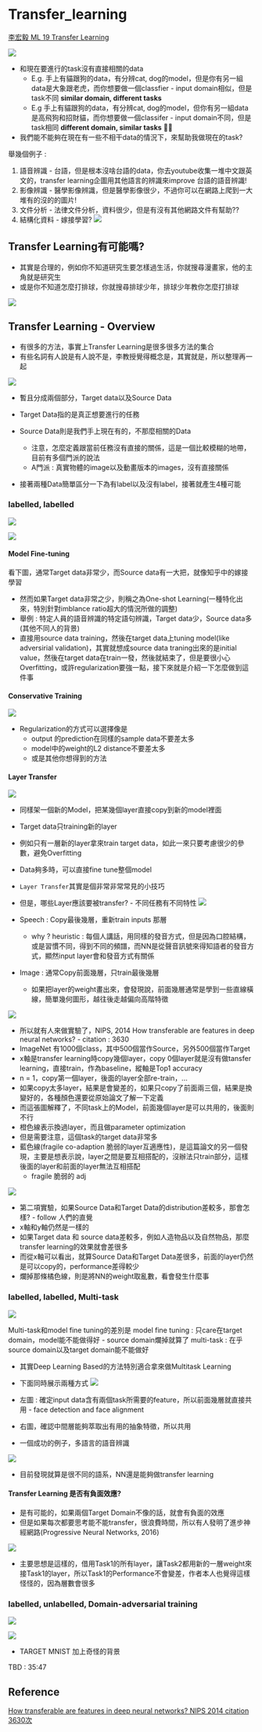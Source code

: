 # Transfer_learning
[李宏毅 ML 19 Transfer Learning](https://www.youtube.com/watch?v=qD6iD4TFsdQ&list=PLJV_el3uVTsPy9oCRY30oBPNLCo89yu49&index=28)

<img src='./images/tran_1.png'></img>

* 和現在要進行的task沒有直接相關的data
  * E.g. 手上有貓跟狗的data，有分辨cat, dog的model，但是你有另一組data是大象跟老虎，而你想要做一個classfier - input domain相似，但是task不同 **similar domain, different tasks**
  * E.g 手上有貓跟狗的data，有分辨cat, dog的model，但你有另一組data是高飛狗和招財貓，而你想要做一個classifer - input domain不同，但是task相同 **different domain, similar tasks**

* 我們能不能夠在現在有一些不相干data的情況下，來幫助我做現在的task?
  


舉幾個例子 : 
1. 語音辨識 - 台語，但是根本沒啥台語的data，你去youtube收集一堆中文跟英文的，transfer learning企圖用其他語言的辨識來improve 台語的語音辨識!
2. 影像辨識 - 醫學影像辨識，但是醫學影像很少，不過你可以在網路上爬到一大堆有的沒的的圖片!
3. 文件分析 - 法律文件分析，資料很少，但是有沒有其他網路文件有幫助??
4. 結構化資料 - 嫁接學習?
<img src='./images/tran_2.png'></img>

## Transfer Learning有可能嗎?
* 其實是合理的，例如你不知道研究生要怎樣過生活，你就搜尋漫畫家，他的主角就是研究生
* 或是你不知道怎麼打排球，你就搜尋排球少年，排球少年教你怎麼打排球

<img src='./images/tran_3.png'></img>

## Transfer Learning - Overview
* 有很多的方法，事實上Transfer Learning是很多很多方法的集合
* 有些名詞有人說是有人說不是，李教授覺得概念是，其實就是，所以整理再一起

<img src='./images/tran_4.png'></img>

* 暫且分成兩個部分，Target data以及Source Data

* Target Data指的是真正想要進行的任務
* Source Data則是我們手上現在有的，不那麼相關的Data
  * 注意，怎麼定義跟當前任務沒有直接的關係，這是一個比較模糊的地帶，目前有多個門派的說法
  * A門派 : 真實物體的image以及動畫版本的images，沒有直接關係
* 接著兩種Data簡單區分一下為有label以及沒有label，接著就產生4種可能

### labelled, labelled

<img src='./images/tran_5.png'></img>

<img src='./images/tran_6.png'></img>
 
#### Model Fine-tuning
看下圖，通常Target data非常少，而Source data有一大把，就像知乎中的嫁接學習

* 然而如果Target data非常之少，則稱之為One-shot Learning(一種特化出來，特別針對imblance ratio超大的情況所做的調整)
* 舉例 : 特定人員的語音辨識的特定語句辨識，Target data少，Source data多(其他不同人的背景)
* 直接用source data training，然後在target data上tuning model(like adversirial validation)，其實就想成source data traning出來的是initial value，然後在target data在train一發，然後就結束了，但是要很小心Overfitting，或許regularization要強一點，接下來就是介紹一下怎麼做到這件事
  
#### Conservative Training

<img src='./images/tran_7.png'></img>
* Regularization的方式可以選擇像是
  * output 的prediction在同樣的sample data不要差太多
  * model中的weight的L2 distance不要差太多
  * 或是其他你想得到的方法

#### Layer Transfer
<img src='./images/tran_8.png'></img>
* 同樣架一個新的Model，把某幾個layer直接copy到新的model裡面
* Target data只training新的layer
* 例如只有一層新的layer拿來train target data，如此一來只要考慮很少的參數，避免Overfitting
* Data夠多時，可以直接fine tune整個model
* `Layer Transfer`其實是個非常非常常見的小技巧
* 但是，哪些Layer應該要被transfer? - 不同任務有不同特性
<img src='./images/tran_9.png'></img>

* Speech : Copy最後幾層，重新train inputs 那層
  * why ? heuristic : 每個人講話，用同樣的發音方式，但是因為口腔結構，或是習慣不同，得到不同的頻譜，而NN是從聲音訊號來得知語者的發音方式，顯然input layer會和發音方式有關係
* Image : 通常Copy前面幾層，只train最後幾層
  * 如果把layer的weight畫出來，會發現說，前面幾層通常是學到一些直線橫線，簡單幾何圖形，越往後走越偏向高階特徵

<img src='./images/tran_10.png'></img>

* 所以就有人來做實驗了，NIPS, 2014 How transferable are features in deep neural networks? - citation : 3630
* ImageNet 有1000個class，其中500個當作Source，另外500個當作Target
* x軸是transfer learning時copy幾個layer，copy 0個layer就是沒有做tansfer learning，直接train，作為baseline，縱軸是Top1 accuracy
* n = 1，copy第一個layer，後面的layer全部re-train，...
* 如果copy太多layer，結果是會變差的，如果只copy了前面兩三個，結果是換變好的，各種顏色還要從原始論文了解一下定義
* 而這張圖解釋了，不同task上的Model，前面幾個layer是可以共用的，後面則不行
* 橙色線表示換過layer，而且做parameter optimization
* 但是需要注意，這個task的target data非常多
* 藍色線(fragile co-adaption 脆弱的layer互適應性)，是這篇論文的另一個發現，主要是想表示說，layer之間是要互相搭配的，沒辦法只train部分，這樣後面的layer和前面的layer無法互相搭配
  * fragile 脆弱的 adj

<img src='./images/tran_11.png'></img>
* 第二項實驗，如果Source Data和Target Data的distribution差較多，那會怎樣? - follow 人們的直覺
* x軸和y軸仍然是一樣的
* 如果Target data 和 source data差較多，例如人造物品以及自然物品，那麼transfer learning的效果就會差很多
* 而從x軸可以看出，就算Source Data和Target Data差很多，前面的layer仍然是可以copy的，performance差得較少
* 爛掉那條橘色線，則是將NN的weight取亂數，看會發生什麼事

### labelled, labelled, Multi-task

<img src='./images/tran_12.png'></img>

Multi-task和model fine tuning的差別是
model fine tuning : 只care在target domain，model能不能做得好 - source domain爛掉就算了
multi-task : 在乎source domain以及target domain能不能做好

* 其實Deep Learning Based的方法特別適合拿來做Multitask Learning

* 下面同時展示兩種方式
<img src='./images/tran_13.png'></img>

* 左圖 : 確定input data含有兩個task所需要的feature，所以前面幾層就直接共用 - face detection and face alignment

* 右圖，確認中間層能夠萃取出有用的抽象特徵，所以共用


* 一個成功的例子，多語言的語音辨識 

<img src='./images/tran_14.png'></img>

* 目前發現就算是很不同的語系，NN還是能夠做transfer learning

#### Transfer Learning 是否有負面效應?
* 是有可能的，如果兩個Target Domain不像的話，就會有負面的效應
* 但是如果每次都要思考能不能transfer，很浪費時間，所以有人發明了進步神經網路(Progressive Neural Networks, 2016)

<img src='./images/tran_15.png'></img>

* 主要思想是這樣的，借用Task1的所有layer，讓Task2都用新的一層weight來接Task1的layer，所以Task1的Performance不會變差，作者本人也覺得這樣怪怪的，因為層數會很多

### labelled, unlabelled, Domain-adversarial training

<img src='./images/tran_16.png'></img>

<img src='./images/tran_17.png'></img>
* TARGET MNIST 加上奇怪的背景

TBD : 35:47

## Reference
[How transferable are features in deep neural
networks? NIPS 2014 citation 3630次](http://papers.nips.cc/paper/5347-how-transferable-are-features-in-deep-neural-networks.pdf)